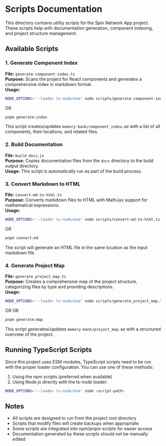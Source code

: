 # Scripts Documentation

This directory contains utility scripts for the Spin Network App project. These scripts help with documentation generation, component indexing, and project structure management.

## Available Scripts

### 1. Generate Component Index
**File:** `generate-component-index.ts`  
**Purpose:** Scans the project for React components and generates a comprehensive index in markdown format.  
**Usage:**
```bash
NODE_OPTIONS='--loader ts-node/esm' node scripts/generate-component-index.ts
```
OR
```bash
pnpm generate:index
```
This script creates/updates `memory-bank/component_index.md` with a list of all components, their locations, and related files.

### 2. Build Documentation
**File:** `build-docs.js`  
**Purpose:** Copies documentation files from the `docs` directory to the build output directory.  
**Usage:** This script is automatically run as part of the build process.

### 3. Convert Markdown to HTML
**File:** `convert-md-to-html.ts`  
**Purpose:** Converts markdown files to HTML with MathJax support for mathematical expressions.  
**Usage:**
```bash
NODE_OPTIONS='--loader ts-node/esm' node scripts/convert-md-to-html.ts <path-to-markdown-file>
```
OR
```bash
pnpm convert:md
```
The script will generate an HTML file in the same location as the input markdown file.

### 4. Generate Project Map
**File:** `generate_project_map.ts`  
**Purpose:** Creates a comprehensive map of the project structure, categorizing files by type and providing descriptions.  
**Usage:**
```bash
NODE_OPTIONS='--loader ts-node/esm' node scripts/generate_project_map.ts
```
OR
OR
```bash
pnpm generate:map
```
This script generates/updates `memory-bank/project_map.md` with a structured overview of the project.

## Running TypeScript Scripts

Since this project uses ESM modules, TypeScript scripts need to be run with the proper loader configuration. You can use one of these methods:

1. Using the npm scripts (preferred when available)
2. Using Node.js directly with the ts-node loader:
```bash
NODE_OPTIONS='--loader ts-node/esm' node <script-path>
```

## Notes

- All scripts are designed to run from the project root directory
- Scripts that modify files will create backups when appropriate
- Some scripts are integrated into npm/pnpm scripts for easier access
- Documentation generated by these scripts should not be manually edited